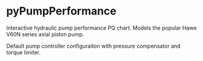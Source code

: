 # pyPumpPerformance
Interactive hydraulic pump performance PQ chart. Models the popular Hawe V60N series axial piston pump.

Default pump controller configuraiton with pressure compensator and torque limiter.
